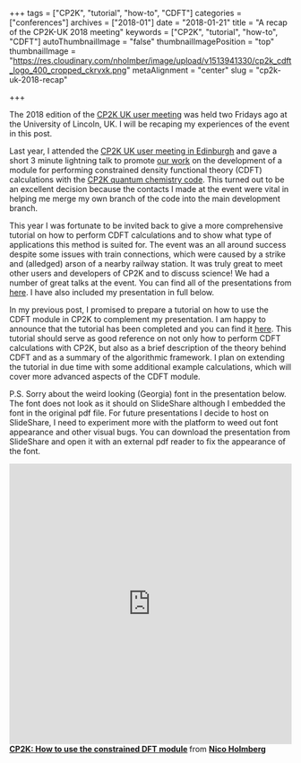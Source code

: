 +++
tags = ["CP2K", "tutorial", "how-to", "CDFT"]
categories = ["conferences"]
archives = ["2018-01"]
date = "2018-01-21"
title = "A recap of the CP2K-UK 2018 meeting"
keywords = ["CP2K", "tutorial", "how-to", "CDFT"]
autoThumbnailImage = "false"
thumbnailImagePosition = "top"
thumbnailImage = "https://res.cloudinary.com/nholmber/image/upload/v1513941330/cp2k_cdft_logo_400_cropped_ckrvxk.png"
metaAlignment = "center"
slug = "cp2k-uk-2018-recap"

+++

The 2018 edition of the [CP2K UK user meeting](https://www.cp2k.org/events:2018_user_meeting:index) was held two Fridays ago at the University of Lincoln, UK. I will be recaping my experiences of the event in this post.

<!--more-->

Last year, I attended the [CP2K UK user meeting in Edinburgh](https://www.cp2k.org/events:2017_user_meeting:index) and gave a short 3 minute lightning talk to promote [our work](https://dx.doi.org/10.1021/acs.jctc.6b01085) on the development of a module for performing constrained density functional theory (CDFT) calculations with the [CP2K quantum chemistry code](https://cp2k.org). This turned out to be an excellent decision because the contacts I made at the event were vital in helping me merge my own branch of the code into the main development branch.

This year I was fortunate to be invited back to give a more comprehensive tutorial on how to perform CDFT calculations and to show what type of applications this method is suited for. The event was an all around success despite some issues with train connections, which were caused by a strike and (alledged) arson of a nearby railway station. It was truly great to meet other users and developers of CP2K and to discuss science! We had a number of great talks at the event. You can find all of the presentations from [here](https://www.cp2k.org/events:2018_user_meeting:index). I have also included my presentation in full below.

In my previous post, I promised to prepare a tutorial on how to use the CDFT module in CP2K to complement my presentation. I am happy to announce that the tutorial has been completed and you can find it [here](https://www.cp2k.org/howto:cdft). This tutorial should serve as good reference on not only how to perform CDFT calculations with CP2K, but also as a brief description of the theory behind CDFT and as a summary of the algorithmic framework. I plan on extending the tutorial in due time with some additional example calculations, which will cover more advanced aspects of the CDFT module.

P.S. Sorry about the weird looking (Georgia) font in the presentation below. The font does not look as it should on SlideShare although I embedded the font in the original pdf file. For future presentations I decide to host on SlideShare, I need to experiment more with the platform to weed out font appearance and other visual bugs. You can download the presentation from SlideShare and open it with an external pdf reader to fix the appearance of the font.


<iframe
  style="width: 100%; height: 500px;" frameborder="0" marginwidth="0" marginheight="0" scrolling="no"
  src="http://www.slideshare.net/slideshow/embed_code/key/vPEv2KKPYQWWUO?rel=0" allowfullscreen webkitallowfullscreen mozallowfullscreen> </iframe>
<div style="margin-bottom:5px"> <strong> <a href="//www.slideshare.net/NicoHolmberg/cp2k-how-to-use-the-constrained-dft-module" title="CP2K: How to use the constrained DFT module" target="_blank">CP2K: How to use the constrained DFT module</a> </strong> from <strong><a href="https://www.slideshare.net/NicoHolmberg" target="_blank">Nico Holmberg</a></strong> </div>